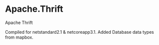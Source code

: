 # Apache.Thrift
Apache Thrift

Compiled for netstandard2.1 & netcoreapp3.1. Added Database data types from mapbox.
